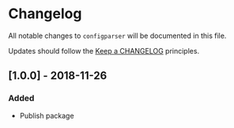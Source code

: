 # Changelog

All notable changes to `configparser` will be documented in this file.

Updates should follow the [Keep a CHANGELOG](http://keepachangelog.com/) principles.

## [1.0.0] - 2018-11-26
### Added
- Publish package
